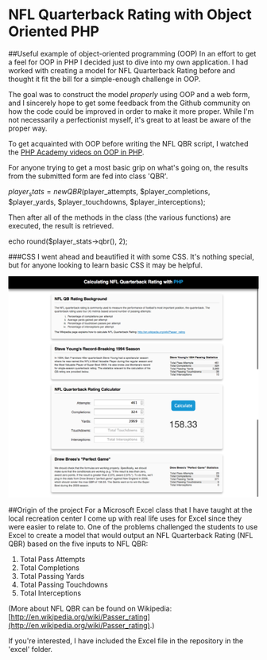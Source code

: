 # NFL Quarterback Rating with Object Oriented PHP

##Useful example of object-oriented programming (OOP)
In an effort to get a feel for OOP in PHP I decided just to dive into my own application.  I had worked with creating a model for NFL Quarterback Rating before and thought it fit the bill for a simple-enough challenge in OOP.

The goal was to construct the model _properly_ using OOP and a web form, and I sincerely hope to get some feedback from the Github community on how the code could be improved in order to make it more proper.  While I'm not necessarily a perfectionist myself, it's great to at least be aware of the proper way.

To get acquainted with OOP before writing the NFL QBR script, I watched the [PHP Academy videos on OOP in PHP](http://www.youtube.com/watch?v=hzeh0cDATpA&list=EC5B130A55CD98BA59&feature=plcp).

For anyone trying to get a most basic grip on what's going on, the results from the submitted form are fed into class 'QBR'.

$player_stats = new QBR($player_attempts, $player_completions, $player_yards, $player_touchdowns, $player_interceptions);

Then after all of the methods in the class (the various functions) are executed, the result is retrieved.

echo round($player_stats->qbr(), 2);

###CSS
I went ahead and beautified it with some CSS.  It's nothing special, but for anyone looking to learn basic CSS it may be helpful.

![NFL QBR Screenshot](/images/nfl_qbr_screenshot.png "NFL QBR Application with PHP using OOP")

##Origin of the project
For a Microsoft Excel class that I have taught at the local recreation center I come up with real life uses for Excel since they were easier to relate to.  One of the problems challenged the students to use Excel to create a model that would output an NFL Quarterback Rating (NFL QBR) based on the five inputs to NFL QBR:

1. Total Pass Attempts
2. Total Completions
3. Total Passing Yards
4. Total Passing Touchdowns
5. Total Interceptions

(More about NFL QBR can be found on Wikipedia: [http://en.wikipedia.org/wiki/Passer_rating](http://en.wikipedia.org/wiki/Passer_rating).)

If you're interested, I have included the Excel file in the repository in the 'excel' folder.